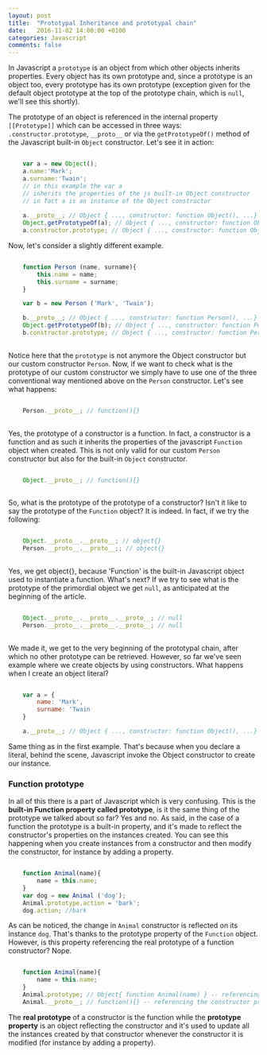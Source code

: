 ```yaml
---
layout: post
title:  "Prototypal Inheritance and prototypal chain"
date:   2016-11-02 14:00:00 +0100
categories: Javascript
comments: false
---
```


In Javascript a `prototype` is an object from which other objects inherits properties. Every object has its own prototype and, since a prototype is an object too, 
every prototype has its own prototype (exception given for the default object prototype at the top of the prototype chain, which is `null`, we'll see this shortly).

The prototype of an object is referenced in the internal property `[[Prototype]]` which can be accessed in three ways: `.constructor.prototype`, `__proto__` or 
via the `getPrototypeOf()` method of the Javascript built-in `Object` constructor. Let's see it in action:

```javascript

    var a = new Object();
    a.name:'Mark';
    a.surname:'Twain';
    // in this example the var a
    // inherits the properties of the js built-in Object constructor
    // in fact a is an instance of the Object constructor
    
    a.__proto__; // Object { ..., constructor: function Object(), ...}
    Object.getPrototypeOf(a); // Object { ..., constructor: function Object(), ...}
    a.constructor.prototype; // Object { ..., constructor: function Object(), ...}

```

Now, let's consider a slightly different example. 

```javascript

    function Person (name, surname){
        this.name = name;
        this.surname = surname;
    }

    var b = new Person ('Mark', 'Twain'); 

    b.__proto__; // Object { ..., constructor: function Person(), ...}
    Object.getPrototypeOf(b); // Object { ..., constructor: function Person(name, surname), ...}
    b.constructor.prototype; // Object { ..., constructor: function Person(name, surname), ...}
    
```

Notice here that the `prototype` is not anymore the Object constructor but our custom constructor `Person`. Now, if we want to check what is the prototype of our custom constructor we simply have to use one of the three conventional way mentioned above on the `Person` constructor. Let's see what happens:

```javascript

    Person.__proto__; // function(){}
    
```

Yes, the prototype of a constructor is a function. In fact, a constructor is a function and as such it inherits the properties of the javascript `Function` object when created. 
This is not only valid for our custom `Person` constructor but also for the built-in `Object` constructor.

```javascript

    Object.__proto__; // function(){}
    
```

So, what is the prototype of the prototype of a constructor? Isn't it like to say the prototype of the `Function` object? 
It is indeed. In fact, if we try the following:

```javascript

    Object.__proto__.__proto__; // object{}
    Person.__proto__.__proto__;; // object{}
    
```

Yes, we get object{}, because 'Function' is the built-in Javascript object used to instantiate a function. What's next?
If we try to see what is the prototype of the primordial object we get `null`, as anticipated at the beginning of the article.

```javascript

    Object.__proto__.__proto__.__proto__; // null
    Person.__proto__.__proto__.__proto__; // null
    
```

We made it, we get to the very beginning of the prototypal chain, after which no other prototype can be retrieved. However, so far we've seen example where we create objects by using constructors. What happens when I create an object literal? 

```javascript

    var a = {
        name: 'Mark',
        surname: 'Twain
    }

    a.__proto__; // Object { ..., constructor: function Object(), ...}

```

Same thing as in the first example. That's because when you declare a literal, behind the scene, Javascript invoke the Object constructor to create our instance.


### Function prototype ###

In all of this there is a part of Javascript which is very confusing. This is the **built-in Function property called prototype**, is it the same thing of the prototype we
talked about so far? Yes and no. As said, in the case of a function the prototype is a built-in property, and it's made to reflect the constructor's properties on the instances created.
You can see this happening when you create instances from a constructor and then modify the constructor, for instance by adding a property.

```javascript

    function Animal(name){
        name = this.name; 
    }
    var dog = new Animal ('dog');
    Animal.prototype.action = 'bark';
    dog.action; //bark

```

As can be noticed, the change in `Animal` constructor is reflected on its instance `dog`. That's thanks to the prototype property of the `Function` object. 
However, is this property referencing the real prototype of a function constructor? Nope.

```javascript

    function Animal(name){
        name = this.name; 
    }
    Animal.prototype; // Object{ function Animal(name) } -- referencing the constructor structure
    Animal.__proto__; // function(){} -- referencing the constructor prototype

```

The **real prototype** of a constructor is the function while the **prototype property** is an object reflecting the constructor and it's used to update all 
the instances created by that constructor whenever the constructor it is modified (for instance by adding a property).
